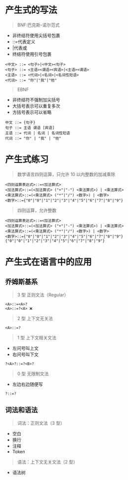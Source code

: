 # 产生式的写法

> BNF:巴克斯-诺尔范式

- 非终结符使用尖括号包裹
- ::=代表定义
- |代表或
- 终结符使用引号包裹

```
<中文> ::= <句子>|<中文><句子>
<句子> ::= <主语><谓语><宾语>|<主语><谓语>
<主语> ::= <代词>|<名词>|<名词性短语>
<代词> ::= "你"|"我"|"他"
```

> EBNF

- 非终结符不强制加尖括号
- 大括号表示可以重复多次
- 方括号表示可以省略

```
中文 ::= {句子}
句子 ::= 主语 谓语 [宾语]
主语 ::= 代词 | 名词 | 名词性短语
代词 ::= "你" | "我" | "他"
```

# 产生式练习

> 数学语言四则运算，只允许 10 以内整数的加减乘除

```
<四则运算表达式>::=<加法算式>
<加法算式>::=(<加法算式> ("+"|"-") <乘法算式>) | <乘法算式>
<乘法算式>::=(<乘法算式> ("*"|"/") <数字>) | <数字>
<数字>::={"0"|"0"|"1"|"2"|"3"|"4"|"5"|"6"|"7"|"8"|"9"}
```

> 四则运算，允许整数

```
<四则运算表达式>::=<加法算式>
<加法算式>::=(<加法算式> ("+"|"-") <乘法算式>) | <乘法算式>
<乘法算式>::=(<乘法算式> ("*"|"/") <数字>) | <数字>
<数字>::={"0"|"0"|"1"|"2"|"3"|"4"|"5"|"6"|"7"|"8"|"9"}{"0"|"0"|"1"|"2"|"3"|"4"|"5"|"6"|"7"|"8"|"9"}
```

# 产生式在语言中的应用

## 乔姆斯基系

> 3 型 正则文法（Regular）

```
<A>::=<A>?
<A>::=?<A> ❌
```

> 2 型 上下文无关法

```
<A>::=?
```

> 1 型 上下文相关文法

- 左问号叫上文
- 右问号叫下文

```
?<A>?::=?<B>?
```

> 0 型 无限制文法

- 左边右边随便写

```
?::=?
```

## 词法和语法

> 词法：正则文法（3 型）

- 空白
- 换行
- 注释
- Token

> 语法：上下文无关文法（2 型）

- 语法树
